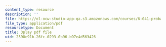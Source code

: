 ```yaml
---
content_type: resource
description: ''
file: https://ol-ocw-studio-app-qa.s3.amazonaws.com/courses/6-041-probabilistic-systems-analysis-and-applied-probability-fall-2010/2598e91b26fc02930b96b97e4d563426_Tx7zzD4aeiA.pdf
file_type: application/pdf
resourcetype: Document
title: 3play pdf file
uid: 2598e91b-26fc-0293-0b96-b97e4d563426
---
```

